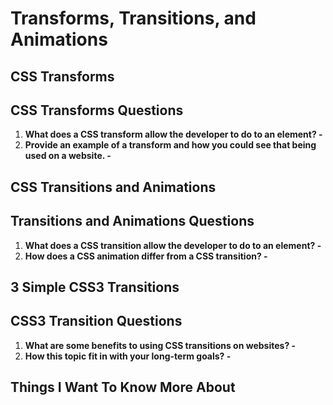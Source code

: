 # Transforms, Transitions, and Animations

## CSS Transforms

## CSS Transforms Questions

1. **What does a CSS transform allow the developer to do to an element? -**
2. **Provide an example of a transform and how you could see that being used on a website. -**

## CSS Transitions and Animations

## Transitions and Animations Questions

1. **What does a CSS transition allow the developer to do to an element? -**
2. **How does a CSS animation differ from a CSS transition? -**

## 3 Simple CSS3 Transitions

## CSS3 Transition Questions

1. **What are some benefits to using CSS transitions on websites? -**
2. **How this topic fit in with your long-term goals? -**

## Things I Want To Know More About
